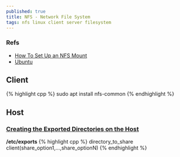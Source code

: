 ```yaml
---
published: true
title: NFS - Network File System
tags: nfs linux client server filesystem
---
```


### Refs
- [How To Set Up an NFS Mount](https://www.digitalocean.com/community/tutorials/how-to-set-up-an-nfs-mount-on-ubuntu-18-04)
- [Ubuntu](https://help.ubuntu.com/community/SettingUpNFSHowTo#Shares)

## Client

{% highlight cpp %}
sudo apt install nfs-common
{% endhighlight %}

## Host

### [Creating the Exported Directories on the Host](https://www.digitalocean.com/community/tutorials/how-to-set-up-an-nfs-mount-on-ubuntu-18-04#step-3-%E2%80%94-configuring-the-nfs-exports-on-the-host-server)

**/etc/exports**
{% highlight cpp %}
directory_to_share    client(share_option1,...,share_optionN)
{% endhighlight %}

